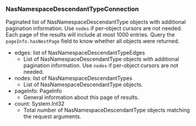 ### NasNamespaceDescendantTypeConnection
Paginated list of NasNamespaceDescendantType objects with additional pagination information. Use `nodes` if per-object cursors are not needed. Each page of the results will include at most 1000 entries. Query the `pageInfo.hasNextPage` field to know whether all objects were returned.

- edges: list of NasNamespaceDescendantTypeEdges
  - List of NasNamespaceDescendantType objects with additional pagination information. Use `nodes` if per-object cursors are not needed.
- nodes: list of NasNamespaceDescendantTypes
  - List of NasNamespaceDescendantType objects.
- pageInfo: PageInfo
  - General information about this page of results.
- count: System.Int32
  - Total number of NasNamespaceDescendantType objects matching the request arguments.
